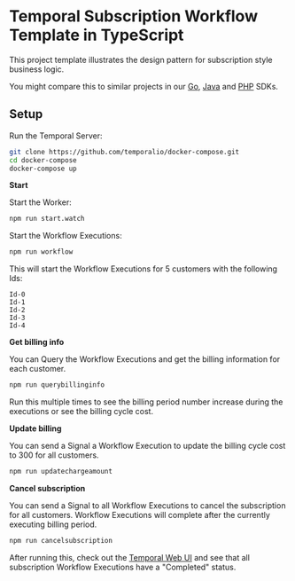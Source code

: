 # Temporal Subscription Workflow Template in TypeScript
<!-- @@@SNIPSTART subscription-ts-readme -->
This project template illustrates the design pattern for subscription style business logic.

You might compare this to similar projects in our [Go](https://github.com/temporalio/subscription-workflow-project-template-go), [Java](https://github.com/temporalio/subscription-workflow-project-template-java) and [PHP](https://github.com/temporalio/subscription-workflow-project-template-php) SDKs.

## Setup

Run the Temporal Server:

```bash
git clone https://github.com/temporalio/docker-compose.git
cd docker-compose
docker-compose up
```

**Start**

Start the Worker:

```bash
npm run start.watch
```

Start the Workflow Executions:

```bash
npm run workflow
```

This will start the Workflow Executions for 5 customers with the following Ids:

```text
Id-0
Id-1
Id-2
Id-3
Id-4
```

**Get billing info**

You can Query the Workflow Executions and get the billing information for each customer.

```bash
npm run querybillinginfo
```

Run this multiple times to see the billing period number increase during the executions or see the billing cycle cost.

**Update billing**

You can send a Signal a Workflow Execution to update the billing cycle cost to 300 for all customers.

```bash
npm run updatechargeamount
```

**Cancel subscription**

You can send a Signal to all Workflow Executions to cancel the subscription for all customers.
Workflow Executions will complete after the currently executing billing period.

```bash
npm run cancelsubscription
```

After running this, check out the [Temporal Web UI](localhost://8088) and see that all subscription Workflow Executions have a "Completed" status.
<!-- @@@@SNIPEND -->
